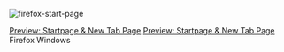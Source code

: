 ![firefox-start-page](https://user-images.githubusercontent.com/899183/96049878-ad203200-0e46-11eb-908d-de643f0970f6.jpg)

[Preview: Startpage & New Tab Page](https://miscreant-mass.surge.sh/)
[Preview: Startpage & New Tab Page](https://abstracted-war.surge.sh/) Firefox Windows
